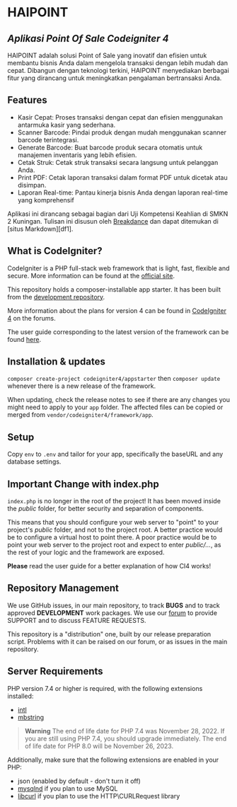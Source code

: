 # HAIPOINT

## _Aplikasi Point Of Sale Codeigniter 4_
HAIPOINT adalah solusi Point of Sale yang inovatif dan efisien untuk membantu bisnis Anda dalam mengelola transaksi dengan lebih mudah dan cepat. Dibangun dengan teknologi terkini, HAIPOINT menyediakan berbagai fitur yang dirancang untuk meningkatkan pengalaman bertransaksi Anda.

## Features

- Kasir Cepat: Proses transaksi dengan cepat dan efisien menggunakan antarmuka kasir yang sederhana.
- Scanner Barcode: Pindai produk dengan mudah menggunakan scanner barcode terintegrasi.
- Generate Barcode: Buat barcode produk secara otomatis untuk manajemen inventaris yang lebih efisien.
- Cetak Struk: Cetak struk transaksi secara langsung untuk pelanggan Anda.
- Print PDF: Cetak laporan transaksi dalam format PDF untuk dicetak atau disimpan.
- Laporan Real-time: Pantau kinerja bisnis Anda dengan laporan real-time yang komprehensif

  
Aplikasi ini dirancang sebagai bagian dari Uji Kompetensi Keahlian di SMKN 2 Kuningan. Tulisan ini disusun oleh [Breakdance](https://breakdance.github.io/breakdance/) dan dapat ditemukan di [situs Markdown][df1].

  
## What is CodeIgniter?

CodeIgniter is a PHP full-stack web framework that is light, fast, flexible and secure.
More information can be found at the [official site](https://codeigniter.com).

This repository holds a composer-installable app starter.
It has been built from the
[development repository](https://github.com/codeigniter4/CodeIgniter4).

More information about the plans for version 4 can be found in [CodeIgniter 4](https://forum.codeigniter.com/forumdisplay.php?fid=28) on the forums.

The user guide corresponding to the latest version of the framework can be found
[here](https://codeigniter4.github.io/userguide/).

## Installation & updates

`composer create-project codeigniter4/appstarter` then `composer update` whenever
there is a new release of the framework.

When updating, check the release notes to see if there are any changes you might need to apply
to your `app` folder. The affected files can be copied or merged from
`vendor/codeigniter4/framework/app`.

## Setup

Copy `env` to `.env` and tailor for your app, specifically the baseURL
and any database settings.

## Important Change with index.php

`index.php` is no longer in the root of the project! It has been moved inside the *public* folder,
for better security and separation of components.

This means that you should configure your web server to "point" to your project's *public* folder, and
not to the project root. A better practice would be to configure a virtual host to point there. A poor practice would be to point your web server to the project root and expect to enter *public/...*, as the rest of your logic and the
framework are exposed.

**Please** read the user guide for a better explanation of how CI4 works!

## Repository Management

We use GitHub issues, in our main repository, to track **BUGS** and to track approved **DEVELOPMENT** work packages.
We use our [forum](http://forum.codeigniter.com) to provide SUPPORT and to discuss
FEATURE REQUESTS.

This repository is a "distribution" one, built by our release preparation script.
Problems with it can be raised on our forum, or as issues in the main repository.

## Server Requirements

PHP version 7.4 or higher is required, with the following extensions installed:

- [intl](http://php.net/manual/en/intl.requirements.php)
- [mbstring](http://php.net/manual/en/mbstring.installation.php)

> **Warning**
> The end of life date for PHP 7.4 was November 28, 2022. If you are
> still using PHP 7.4, you should upgrade immediately. The end of life date
> for PHP 8.0 will be November 26, 2023.

Additionally, make sure that the following extensions are enabled in your PHP:

- json (enabled by default - don't turn it off)
- [mysqlnd](http://php.net/manual/en/mysqlnd.install.php) if you plan to use MySQL
- [libcurl](http://php.net/manual/en/curl.requirements.php) if you plan to use the HTTP\CURLRequest library
